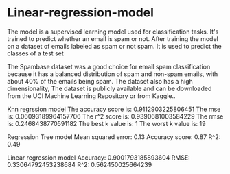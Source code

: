 # Linear-regression-model
The model is a supervised learning model used for classification tasks. It's trained to predict whether an email is spam or not. After training the model on a dataset of emails labeled as spam or not spam. It is used to predict the classes of a test set

The Spambase dataset was a good choice for email spam classification because it has a balanced distribution of spam and non-spam emails, with about 40% of the emails being spam. The dataset also has a high dimensionality,  The dataset is publicly available and can be downloaded from the UCI Machine Learning Repository or from Kaggle..

Knn  regrssion model
The accuracy score is:  0.9112903225806451
The mse is:  0.06093189964157706
The r^2 score is:  0.9390681003584229
The rmse is:  0.2468438770591182
The best k value is:  1
The worst k value is:  19

Regression Tree model
Mean squared error: 0.13
Accuracy score: 0.87
R^2: 0.49

Linear regression model
Accuracy:  0.9001793185893604
RMSE:  0.33064792453238684
R^2:  0.562450025664239
